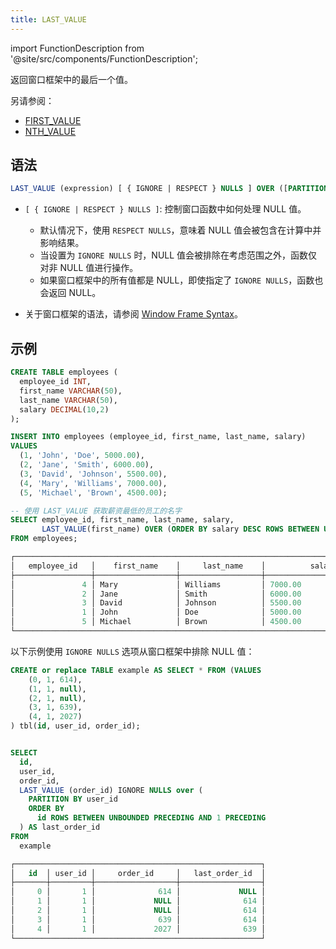 ```yaml
---
title: LAST_VALUE
---
```


import FunctionDescription from '@site/src/components/FunctionDescription';

<FunctionDescription description="引入或更新于：v1.2.697"/>

返回窗口框架中的最后一个值。

另请参阅：

- [FIRST_VALUE](first-value.md)
- [NTH_VALUE](nth-value.md)

## 语法

```sql
LAST_VALUE (expression) [ { IGNORE | RESPECT } NULLS ] OVER ([PARTITION BY partition_expression] ORDER BY order_expression [window_frame])
```

- `[ { IGNORE | RESPECT } NULLS ]`: 控制窗口函数中如何处理 NULL 值。
  - 默认情况下，使用 `RESPECT NULLS`，意味着 NULL 值会被包含在计算中并影响结果。
  - 当设置为 `IGNORE NULLS` 时，NULL 值会被排除在考虑范围之外，函数仅对非 NULL 值进行操作。
  - 如果窗口框架中的所有值都是 NULL，即使指定了 `IGNORE NULLS`，函数也会返回 NULL。

- 关于窗口框架的语法，请参阅 [Window Frame Syntax](index.md#window-frame-syntax)。

## 示例

```sql
CREATE TABLE employees (
  employee_id INT,
  first_name VARCHAR(50),
  last_name VARCHAR(50),
  salary DECIMAL(10,2)
);

INSERT INTO employees (employee_id, first_name, last_name, salary)
VALUES
  (1, 'John', 'Doe', 5000.00),
  (2, 'Jane', 'Smith', 6000.00),
  (3, 'David', 'Johnson', 5500.00),
  (4, 'Mary', 'Williams', 7000.00),
  (5, 'Michael', 'Brown', 4500.00);

-- 使用 LAST_VALUE 获取薪资最低的员工的名字
SELECT employee_id, first_name, last_name, salary,
       LAST_VALUE(first_name) OVER (ORDER BY salary DESC ROWS BETWEEN UNBOUNDED PRECEDING AND UNBOUNDED FOLLOWING) AS lowest_salary_first_name
FROM employees;

┌─────────────────────────────────────────────────────────────────────────────────────────────────────────────┐
│   employee_id   │    first_name    │     last_name    │          salary          │ lowest_salary_first_name │
├─────────────────┼──────────────────┼──────────────────┼──────────────────────────┼──────────────────────────┤
│               4 │ Mary             │ Williams         │ 7000.00                  │ Michael                  │
│               2 │ Jane             │ Smith            │ 6000.00                  │ Michael                  │
│               3 │ David            │ Johnson          │ 5500.00                  │ Michael                  │
│               1 │ John             │ Doe              │ 5000.00                  │ Michael                  │
│               5 │ Michael          │ Brown            │ 4500.00                  │ Michael                  │
└─────────────────────────────────────────────────────────────────────────────────────────────────────────────┘
```

以下示例使用 `IGNORE NULLS` 选项从窗口框架中排除 NULL 值：

```sql
CREATE or replace TABLE example AS SELECT * FROM (VALUES
	(0, 1, 614),
	(1, 1, null),
	(2, 1, null),
	(3, 1, 639),
	(4, 1, 2027)
) tbl(id, user_id, order_id);


SELECT
  id,
  user_id,
  order_id,
  LAST_VALUE (order_id) IGNORE NULLS over (
    PARTITION BY user_id
    ORDER BY
      id ROWS BETWEEN UNBOUNDED PRECEDING AND 1 PRECEDING
  ) AS last_order_id
FROM
  example

┌───────────────────────────────────────────────────────┐
│   id  │ user_id │     order_id     │   last_order_id  │
├───────┼─────────┼──────────────────┼──────────────────┤
│     0 │       1 │              614 │             NULL │
│     1 │       1 │             NULL │              614 │
│     2 │       1 │             NULL │              614 │
│     3 │       1 │              639 │              614 │
│     4 │       1 │             2027 │              639 │
└───────────────────────────────────────────────────────┘
```